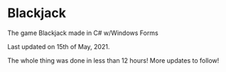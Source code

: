 # Blackjack
The game Blackjack made in C# w/Windows Forms

Last updated on 15th of May, 2021.

The whole thing was done in less than 12 hours!
More updates to follow!
